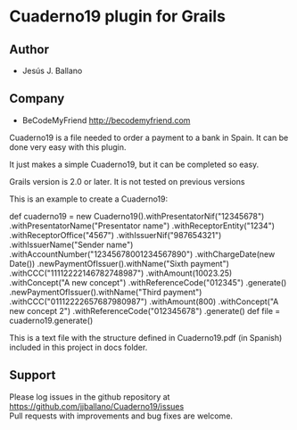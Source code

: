 # Cuaderno19 plugin for Grails

## Author
 - Jesús J. Ballano

## Company
 - BeCodeMyFriend http://becodemyfriend.com

Cuaderno19 is a file needed to order a payment to a bank in Spain. It can be done very easy with this plugin.

It just makes a simple Cuaderno19, but it can be completed so easy.

Grails version is 2.0 or later. It is not tested on previous versions

This is an example to create a Cuaderno19:

def cuaderno19 = new Cuaderno19().withPresentatorNif("12345678")
								.withPresentatorName("Presentator name")
								.withReceptorEntity("1234")
								.withReceptorOffice("4567")
								.withIssuerNif("987654321")
								.withIssuerName("Sender name")
								.withAccountNumber("12345678001234567890")
								.withChargeDate(new Date())
								.newPaymentOfIssuer().withName("Sixth payment")
													 .withCCC("11112222146782748987")
													 .withAmount(10023.25)
													 .withConcept("A new concept")
													 .withReferenceCode("012345")
													 .generate()
								.newPaymentOfIssuer().withName("Third payment")
													 .withCCC("01112222657687980987")
													 .withAmount(800)
													 .withConcept("A new concept 2")
													 .withReferenceCode("012345678")
													 .generate()
def file = cuaderno19.generate()

This is a text file with the structure defined in Cuaderno19.pdf (in Spanish) included in this project in docs folder.


## Support

Please log issues in the github repository at https://github.com/jjballano/Cuaderno19/issues  
Pull requests with improvements and bug fixes are welcome.
